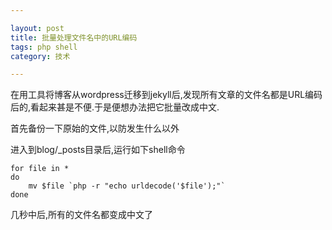 ```yaml
---

layout: post
title: 批量处理文件名中的URL编码
tags: php shell
category: 技术

---
```


在用工具将博客从wordpress迁移到jekyll后,发现所有文章的文件名都是URL编码后的,看起来甚是不便.于是便想办法把它批量改成中文.

首先备份一下原始的文件,以防发生什么以外

进入到blog/_posts目录后,运行如下shell命令

	for file in *
	do
		mv $file `php -r "echo urldecode('$file');"`
	done

几秒中后,所有的文件名都变成中文了